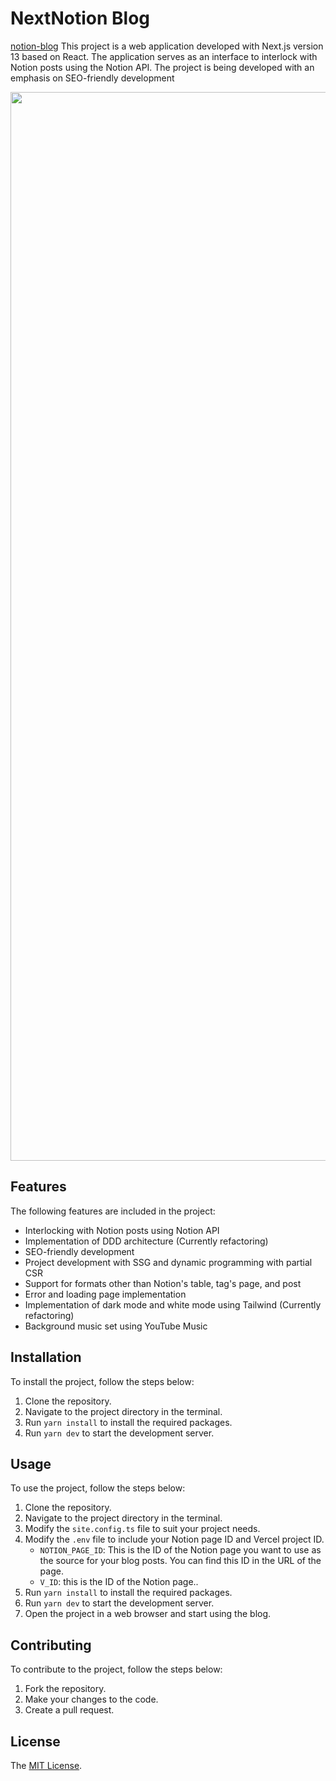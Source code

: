 # NextNotion Blog

[notion-blog](https://bangul-log.vercel.app/) This project is a web application developed with Next.js version 13 based
on React. The application serves as an interface to interlock with Notion posts using the Notion API. The project is
being developed with an emphasis on SEO-friendly development

<img width="1710" alt="" src="https://github.com/hansolbangul/notion-blog/assets/71314689/9be50209-bf01-4bd3-a7aa-fb58d350fa97">

## Features

The following features are included in the project:

- Interlocking with Notion posts using Notion API
- Implementation of DDD architecture (Currently refactoring)
- SEO-friendly development
- Project development with SSG and dynamic programming with partial CSR
- Support for formats other than Notion's table, tag's page, and post
- Error and loading page implementation
- Implementation of dark mode and white mode using Tailwind (Currently refactoring)
- Background music set using YouTube Music

## Installation

To install the project, follow the steps below:

1. Clone the repository.
2. Navigate to the project directory in the terminal.
3. Run `yarn install` to install the required packages.
4. Run `yarn dev` to start the development server.

## Usage

To use the project, follow the steps below:

1. Clone the repository.
2. Navigate to the project directory in the terminal.
3. Modify the `site.config.ts` file to suit your project needs.
4. Modify the `.env` file to include your Notion page ID and Vercel project ID.
    - `NOTION_PAGE_ID`: This is the ID of the Notion page you want to use as the source for your blog posts. You can
      find this ID in the URL of the page.
    - `V_ID`: this is the ID of the Notion page..
5. Run `yarn install` to install the required packages.
6. Run `yarn dev` to start the development server.
7. Open the project in a web browser and start using the blog.

## Contributing

To contribute to the project, follow the steps below:

1. Fork the repository.
2. Make your changes to the code.
3. Create a pull request.

## License

The [MIT License](LICENSE).
